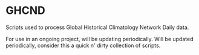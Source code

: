 # GHCND
Scripts used to process Global Historical Climatology Network Daily data. 

For use in an ongoing project, will be updating periodically.  Will be updated periodically, consider this a quick n' dirty collection of scripts.   
